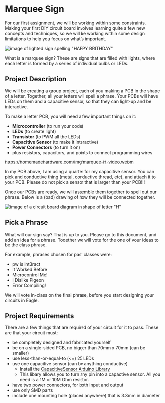 # Marquee Sign

For our first assignment, we will be working within some constraints. Making your first DIY circuit board involves learning quite a few new concepts and techniques, so we will be working within some design limitations to help you focus on what's important.

![image of lighted sign spelling "HAPPY BRITHDAY"](https://user-images.githubusercontent.com/25984901/213777840-c148e1cf-cd5b-4346-ad2e-9608f06034c3.png)

What is a marquee sign? These are signs that are filled with lights, where each letter is formed by a series of individual bulbs or LEDs.

## Project Description

We will be creating a group project, each of you making a PCB in the shape of a letter. Together, all your letters will spell a phrase. Your PCBs will have LEDs on them and a capacitive sensor, so that they can light-up and be interactive.

To make a letter PCB, you will need a few important things on it:

* **Microcontroller** (to run your code)
* **LEDs** (to create light)
* **Transistor** (to PWM all the LEDs)
* **Capacitive Sensor** (to make it interactive)
* **Power Connectors** (to turn it on)
* plus resistors, capacitors, and points to connect programming wires

https://homemadehardware.com/img/marquee-H-video.webm

In my PCB above, I am using a quarter for my capacitive sensor. You can pick and conductive thing (metal, conductive thread, etc), and attach it to your PCB. Please do not pick a sensor that is larger than your PCB!!!

Once our PCBs are ready, we will assemble them together to spell out our phrase. Below is a (bad) drawing of how they will be connected together.

![image of a circuit board diagram in shape of letter "H"](https://homemadehardware.com/img/marquee-drawing.jpg)


## Pick a Phrase

What will our sign say? That is up to you. Please go to this document, and add an idea for a phrase. Together we will vote for the one of your ideas to be the class phrase.

For example, phrases chosen for past classes were:

* pw is int3ract
* It Worked Before
* Microcontrol Me!
* I Dislike Pigeon
* Error Compiling!
 
We will vote in-class on the final phrase, before you start designing your circuits in Eagle.

## Project Requirements

There are a few things that are required of your circuit for it to pass. These are that your circuit must:

* be completely designed and fabricated yourself
* be on a single-sided PCB, no bigger than 70mm x 70mm (can be smaller)
* use less-than-or-equal-to (<=) 25 LEDs
* use one capacitive sensor (can be anything conductive)
  * Install the [CapacitiveSensor Arduino Library](https://github.com/PaulStoffregen/CapacitiveSensor)
  * This libary allows you to turn any pin into a capactive sensor. All you need is a 1M or 10M Ohm resistor.
* have two power connectors, for both input and output
* use only SMD parts
* include one mounting hole (placed anywhere) that is 3.3mm in diameter

